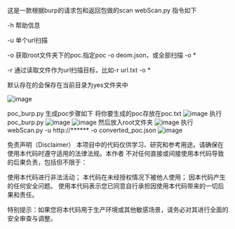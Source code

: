 这是一款根据burp的请求包和返回包做的scan
webScan.py 指令如下

-h  帮助信息

-u  单个url扫描

-o  获取root文件夹下的poc.指定poc -o deom.json，或全部扫描 -o  *

-r 通过读取文件作为url扫描目标，比如-r url.txt -o *

默认存在的会保存在当前目录为yes文件夹中

![image](https://github.com/user-attachments/assets/f659f30b-9968-41c6-994d-077c3393be9f)

poc_burp.py
生成poc步骤如下
将你要生成的poc存放在poc.txt
![image](https://github.com/user-attachments/assets/e4b8bc8e-49da-4f83-acd0-d4debbc65b3b)
执行poc_burp.py
![image](https://github.com/user-attachments/assets/08e54736-76c1-4b3f-8868-72a8bf60d45e)
![image](https://github.com/user-attachments/assets/0037a84d-7a24-4789-8506-7deca01938b0)
然后放入root文件夹
![image](https://github.com/user-attachments/assets/97750a5a-6b52-4a68-adca-ff6712ef46c1)
执行webScan.py -u  http://****** -o converted_poc.json
![image](https://github.com/user-attachments/assets/f4daf8aa-5153-4ef7-86e0-303e76138978)

免责声明（Disclaimer）
本项目中的代码仅供学习、研究和参考用途。请确保在使用本代码时遵守适用的法律法规。本作者 不对任何直接或间接使用本代码导致的后果负责，包括但不限于：

使用本代码进行非法活动；
本代码在未经授权情况下被他人使用；
因本代码产生的任何安全问题。
使用本代码表示您已同意自行承担因使用本代码带来的一切后果和责任。

特别提示：如果您将本代码用于生产环境或其他敏感场景，请务必对其进行全面的安全审查与调整。
